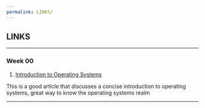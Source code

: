 ```yaml
---
permalink: LINKS/
---
```


## LINKS
___
### Week 00

1. [Introduction to Operating Systems](https://eng.libretexts.org/Courses/Delta_College/Introduction_to_Operating_Systems/02%3A_The_Basics_-_An_Overview/2.01%3A_Introduction_to_Operating_Systems)

This is a good article that discusses a concise introduction to operating systems, great way to know the operating systems realm

___

